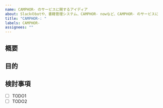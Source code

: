 ```yaml
---
name: CAMPHOR- のサービスに関するアイディア
about: Slackのbotや、書籍管理システム、CAMPHOR- nowなど、CAMPHOR- のサービスに関する提案
title: "CAMPHOR-: "
labels: CAMPHOR-
assignees: ""
---
```


## 概要

<!-- アイディアについて簡潔に書く -->

## 目的

<!-- このアイディアが出てきた背景を書く -->

<!-- ## 詳細情報は個別に見出しを作る -->

## 検討事項

<!-- 議論すべき項目を箇条書きで書く -->

- [ ] TODO1
- [ ] TODO2
